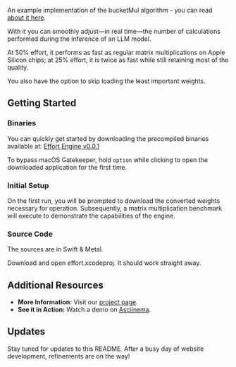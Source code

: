 
An example implementation of the bucketMul algorithm - you can read [about it here](http://kolinko.github.io/effort/).

With it you can smoothly adjust—in real time—the number of calculations performed during the inference of an LLM model.

At 50% effort, it performs as fast as regular matrix multiplications on Apple Silicon chips; at 25% effort, it is twice as fast while still retaining most of the quality.

You also have the option to skip loading the least important weights.

## Getting Started

### Binaries
You can quickly get started by downloading the precompiled binaries available at:
[Effort Engine v0.0.1](https://github.com/kolinko/effort/releases/download/0.0.1/effort.0.0.1.zip)

To bypass macOS Gatekeeper, hold `option` while clicking to open the downloaded application for the first time.

### Initial Setup
On the first run, you will be prompted to download the converted weights necessary for operation. Subsequently, a matrix multiplication benchmark will execute to demonstrate the capabilities of the engine.

### Source Code

The sources are in Swift & Metal.

Download and open effort.xcodeproj. It should work straight away.

## Additional Resources

- **More Information:** Visit our [project page](http://kolinko.github.io/effort/).
- **See it in Action:** Watch a demo on [Asciinema](https://asciinema.org/a/piP22yYwcaohu5cA2gyuv1W61).

## Updates
Stay tuned for updates to this README. After a busy day of website development, refinements are on the way!
